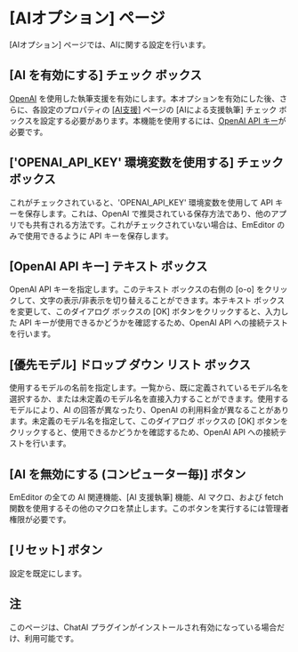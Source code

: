 # \[AIオプション\] ページ

\[AIオプション\] ページでは、AIに関する設定を行います。

## \[AI を有効にする\] チェック ボックス

[OpenAI](https://openai.com/) を使用した執筆支援を有効にします。本オプションを有効にした後、さらに、各設定のプロパティの [\[AI支援\]](../../properties/ai_assist/index) ページの [AIによる支援執筆] チェック ボックスを設定する必要があります。本機能を使用するには、[OpenAI API キー](https://platform.openai.com/api-keys)が必要です。

## \['OPENAI_API_KEY' 環境変数を使用する\] チェック ボックス

これがチェックされていると、'OPENAI_API_KEY' 環境変数を使用して API キーを保存します。これは、OpenAI で推奨されている保存方法であり、他のアプリでも共有される方法です。これがチェックされていない場合は、EmEditor のみで使用できるように API キーを保存します。

## \[OpenAI API キー\] テキスト ボックス

OpenAI API キーを指定します。このテキスト ボックスの右側の [o-o] をクリックして、文字の表示/非表示を切り替えることができます。本テキスト ボックスを変更して、このダイアログ ボックスの [OK] ボタンをクリックすると、入力した API キーが使用できるかどうかを確認するため、OpenAI API への接続テストを行います。

## \[優先モデル\] ドロップ ダウン リスト ボックス

使用するモデルの名前を指定します。一覧から、既に定義されているモデル名を選択するか、または未定義のモデル名を直接入力することができます。使用するモデルにより、AI の回答が異なったり、OpenAI の利用料金が異なることがあります。未定義のモデル名を指定して、このダイアログ ボックスの [OK] ボタンをクリックすると、使用できるかどうかを確認するため、OpenAI API への接続テストを行います。

## \[AI を無効にする (コンピューター毎)\] ボタン

EmEditor の全ての AI 関連機能、[AI 支援執筆] 機能、AI マクロ、および fetch 関数を使用するその他のマクロを禁止します。このボタンを実行するには管理者権限が必要です。

## \[リセット\] ボタン

設定を既定にします。

## 注

このページは、ChatAI プラグインがインストールされ有効になっている場合だけ、利用可能です。
